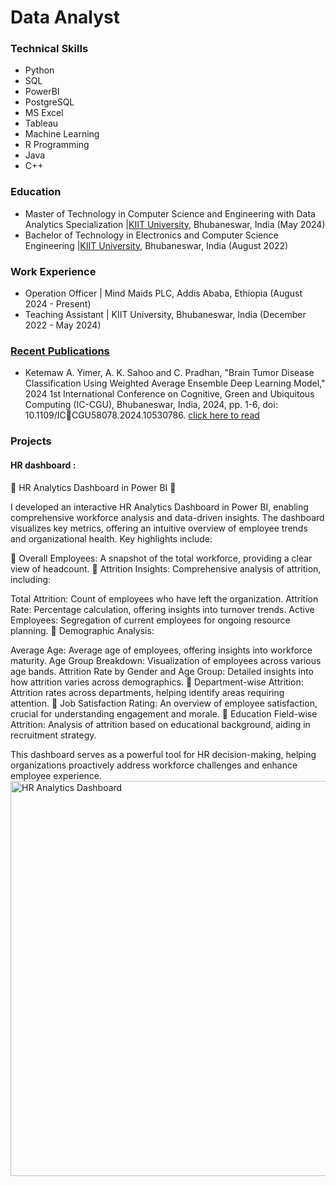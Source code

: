 # Data Analyst
### Technical Skills
  - Python
  - SQL
  - PowerBI
  - PostgreSQL
  - MS Excel
  - Tableau
  - Machine Learning
  - R Programming
  - Java
  - C++
  
  

### Education
- Master of Technology in Computer Science and Engineering with Data Analytics Specialization |[KIIT University](https://kiit.ac.in/), Bhubaneswar, India (May 2024)
- Bachelor of Technology in Electronics and Computer Science Engineering  |[KIIT University](https://kiit.ac.in/), Bhubaneswar, India (August 2022)

### Work Experience
- Operation Officer | Mind Maids PLC, Addis Ababa, Ethiopia (August 2024 - Present)
- Teaching Assistant | KIIT University, Bhubaneswar, India (December 2022 - May 2024) 

### [Recent Publications](https://scholar.google.com/citations?user=80_wM_IAAAAJ&hl=en)
- Ketemaw A. Yimer, A. K. Sahoo and C. Pradhan, "Brain Tumor Disease Classification Using Weighted Average Ensemble Deep Learning Model," 2024 1st International Conference on Cognitive, Green and Ubiquitous Computing (IC-CGU), Bhubaneswar, India, 2024, pp. 1-6, doi: 10.1109/ICCGU58078.2024.10530786. [click here to read](https://ieeexplore.ieee.org/abstract/document/10530786)


### Projects
#### HR dashboard :

 🎯 HR Analytics Dashboard in Power BI 🎯

I developed an interactive HR Analytics Dashboard in Power BI, enabling comprehensive workforce analysis and data-driven insights. The dashboard visualizes key metrics, offering an intuitive overview of employee trends and organizational health. Key highlights include:

🔹 Overall Employees: A snapshot of the total workforce, providing a clear view of headcount.
🔹 Attrition Insights: Comprehensive analysis of attrition, including:

Total Attrition: Count of employees who have left the organization.
Attrition Rate: Percentage calculation, offering insights into turnover trends.
Active Employees: Segregation of current employees for ongoing resource planning.
🔹 Demographic Analysis:

Average Age: Average age of employees, offering insights into workforce maturity.
Age Group Breakdown: Visualization of employees across various age bands.
Attrition Rate by Gender and Age Group: Detailed insights into how attrition varies across demographics.
🔹 Department-wise Attrition: Attrition rates across departments, helping identify areas requiring attention.
🔹 Job Satisfaction Rating: An overview of employee satisfaction, crucial for understanding engagement and morale.
🔹 Education Field-wise Attrition: Analysis of attrition based on educational background, aiding in recruitment strategy.

This dashboard serves as a powerful tool for HR decision-making, helping organizations proactively address workforce challenges and enhance employee experience.
 <img width="632" alt="HR Analytics Dashboard" src="https://github.com/user-attachments/assets/3b8f045f-8581-4dc1-9719-f0499ae0c77a">

